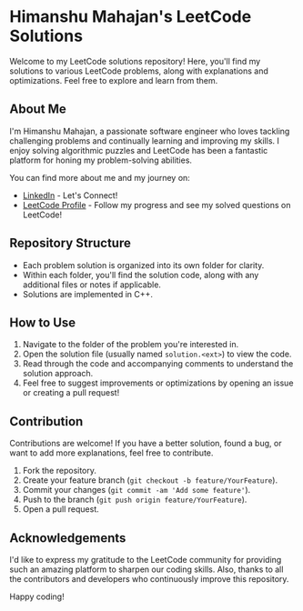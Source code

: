# Himanshu Mahajan's LeetCode Solutions

Welcome to my LeetCode solutions repository! Here, you'll find my solutions to various LeetCode problems, along with explanations and optimizations. Feel free to explore and learn from them.

## About Me

I'm Himanshu Mahajan, a passionate software engineer who loves tackling challenging problems and continually learning and improving my skills. I enjoy solving algorithmic puzzles and LeetCode has been a fantastic platform for honing my problem-solving abilities.

You can find more about me and my journey on:

- [LinkedIn](https://www.linkedin.com/in/himanshu-mahajan-a0242026a/) - Let's Connect!
- [LeetCode Profile](https://leetcode.com/himanshu138/) - Follow my progress and see my solved questions on LeetCode!

## Repository Structure

- Each problem solution is organized into its own folder for clarity.
- Within each folder, you'll find the solution code, along with any additional files or notes if applicable.
- Solutions are implemented in C++.

## How to Use

1. Navigate to the folder of the problem you're interested in.
2. Open the solution file (usually named `solution.<ext>`) to view the code.
3. Read through the code and accompanying comments to understand the solution approach.
4. Feel free to suggest improvements or optimizations by opening an issue or creating a pull request!

## Contribution

Contributions are welcome! If you have a better solution, found a bug, or want to add more explanations, feel free to contribute.

1. Fork the repository.
2. Create your feature branch (`git checkout -b feature/YourFeature`).
3. Commit your changes (`git commit -am 'Add some feature'`).
4. Push to the branch (`git push origin feature/YourFeature`).
5. Open a pull request.

## Acknowledgements

I'd like to express my gratitude to the LeetCode community for providing such an amazing platform to sharpen our coding skills. Also, thanks to all the contributors and developers who continuously improve this repository.

Happy coding!

